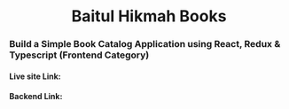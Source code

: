 <h1 align="center" > Baitul Hikmah Books</h1>

### Build a Simple Book Catalog Application using React, Redux & Typescript (Frontend Category)

#### Live site Link:

#### Backend Link:
